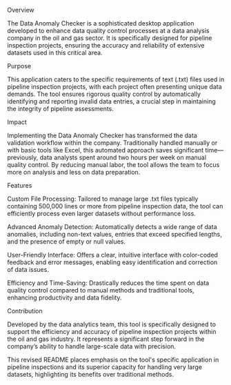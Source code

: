 Overview

The Data Anomaly Checker is a sophisticated desktop application developed to enhance data quality control processes at a data analysis company in the oil and gas sector. It is specifically designed for pipeline inspection projects, ensuring the accuracy and reliability of extensive datasets used in this critical area.

Purpose

This application caters to the specific requirements of text (.txt) files used in pipeline inspection projects, with each project often presenting unique data demands. The tool ensures rigorous quality control by automatically identifying and reporting invalid data entries, a crucial step in maintaining the integrity of pipeline assessments.

Impact

Implementing the Data Anomaly Checker has transformed the data validation workflow within the company. Traditionally handled manually or with basic tools like Excel, this automated approach saves significant time—previously, data analysts spent around two hours per week on manual quality control. By reducing manual labor, the tool allows the team to focus more on analysis and less on data preparation.

Features

Custom File Processing: Tailored to manage large .txt files typically containing 500,000 lines or more from pipeline inspection data, the tool can efficiently process even larger datasets without performance loss.

Advanced Anomaly Detection: Automatically detects a wide range of data anomalies, including non-text values, entries that exceed specified lengths, and the presence of empty or null values.

User-Friendly Interface: Offers a clear, intuitive interface with color-coded feedback and error messages, enabling easy identification and correction of data issues.

Efficiency and Time-Saving: Drastically reduces the time spent on data quality control compared to manual methods and traditional tools, enhancing productivity and data fidelity.


Contribution

Developed by the data analytics team, this tool is specifically designed to support the efficiency and accuracy of pipeline inspection projects within the oil and gas industry. It represents a significant step forward in the company’s ability to handle large-scale data with precision.

This revised README places emphasis on the tool's specific application in pipeline inspections and its superior capacity for handling very large datasets, highlighting its benefits over traditional methods.
